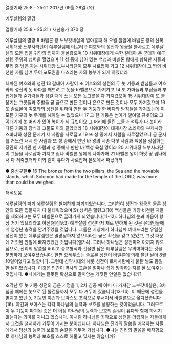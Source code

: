 열왕기하 25:8 - 25:21 
2017년 09월 28일 (목)

예루살렘의 멸망



열왕기하 25:8 - 25:21 / 새찬송가 370 장


예루살렘의 멸망
8 바벨론 왕 느부갓네살의 열아홉째 해 오월 칠일에 바벨론 왕의 신복 시위대장 느부사라단이 예루살렘에 이르러 9 여호와의 성전과 왕궁을 불사르고 예루살렘의 모든 집을 귀인의 집까지 불살랐으며 10 시위대장에게 속한 갈대아 온 군대가 예루살렘 주위의 성벽을 헐었으며 11 성 중에 남아 있는 백성과 바벨론 왕에게 항복한 자들과 무리 중 남은 자는 시위대장 느부사라단이 모두 사로잡아 가고 12 시위대장이 그 땅의 비천한 자를 남겨 두어 포도원을 다스리는 자와 농부가 되게 하였더라

훼파된 여호와의 성전
13 갈대아 사람이 또 여호와의 성전의 두 놋 기둥과 받침들과 여호와의 성전의 놋 바다를 깨뜨려 그 놋을 바벨론으로 가져가고 14 또 가마들과 부삽들과 부집게들과 숟가락들과 섬길 때에 쓰는 모든 놋그릇을 다 가져갔으며 15 시위대장이 또 불 옮기는 그릇들과 주발들 곧 금으로 만든 것이나 은으로 만든 것이나 모두 가져갔으며 16 또 솔로몬이 여호와의 성전을 위하여 만든 두 기둥과 한 바다와 받침들을 가져갔는데 이 모든 기구의 놋 무게를 헤아릴 수 없었으니 17 그 한 기둥은 높이가 열여덟 규빗이요 그 꼭대기에 놋 머리가 있어 높이가 세 규빗이요 그 머리에 둘린 그물과 석류가 다 놋이라 다른 기둥의 장식과 그물도 이와 같았더라 18 시위대장이 대제사장 스라야와 부제사장 스바냐와 성전 문지기 세 사람을 사로잡고 19 또 성 중에서 사람을 사로잡았으니 곧 군사를 거느린 내시 한 사람과 또 성 중에서 만난 바 왕의 시종 다섯 사람과 백성을 징집하는 장관의 서기관 한 사람과 성 중에서 만난 바 백성 육십 명이라 20 시위대장 느부사라단이 그들을 사로잡아 가지고 립나 바벨론 왕에게 나아가매 21 바벨론 왕이 하맛 땅 립나에서 다 쳐죽였더라 이와 같이 유다가 사로잡혀 본토에서 떠났더라

● 중심구절● 16 The bronze from the two pillars, the Sea and the movable stands, which Solomon had made for the temple of the LORD, was more than could be weighed.

해석도움





예루살렘의 파괴
예루살렘은 철저하게 파괴되었습니다. 그리하여 성전과 왕궁은 물론 성안의 모든 집들까지 다 불태워졌으며(9) 성벽은 헐렸고(10) 백성들은 가장 비천한 자들을 제외하고는 모두 바벨론으로 끌려가게 되었습니다(11-12). 하나님의 눈과 마음이 항상 거기 있으리라고 하신(왕상9:3) 예루살렘 성전마저 재로 변하게 된 것은 유대인들에게 엄청난 충격을 안겨주었을 것입니다. 그들은 지상에서 하나님께 예배드리는 유일한 성전이 있는 예루살렘만은 멸망당하지 않으리라는 굳은 확신을 갖고 있었고, 그것 때문에 거짓된 안일에 빠져있었던 것입니다(렘7:4). 그러나 하나님은 성전마저 아끼지 않으심으로, 진리의 말씀을 버리고 종교형식과 건물만 남은 예루살렘은 무의미하다는 것을 분명하게 보여주셨습니다. 한편 요세푸스는 솔로몬 성전이 바벨론에 의해 불탄 날이 8월 10일이었다고 말합니다. 그런데 신약시대의 헤롯 성전이 로마사람에게 불탄 날도 동일한 날이었습니다. 이것은 인간이 역사의 교훈을 얼마나 쉽게 망각하는지를 잘 보여주는 것입니다.
●나에게는 잘못된 확신으로 말미암는 거짓된 안일은 없습니까?

조각난 두 놋 기둥
성전의 금은 기명을 1, 2차 침공 때 이미 다 가져간 느부갓네살은, 3차 침공 때에는 놋으로 된 물건들까지 모두 다 거두어 갔습니다(13-14). 이 때문에 성전을 받치고 있던 놋 기둥인 야긴과 보아스도 조각으로 부서져서 바벨론으로 옮겨졌습니다(16). 야긴과 보아스는 각각 하나님의 능력과 보호를 상징하는 것이었습니다. 그러므로 이 두 기둥이 파괴된 것은 더 이상 하나님의 능력과 보호의 손길이 유다와 함께 하시지 않는다는 의미를 지니고 있습니다. 이처럼 하나님은 죄악으로 성전을 더럽히는 자들에게서 그것을 철저하게 거두어 가시는 분이십니다. 하나님은 진리의 말씀을 배척하는 자들에게서 당신의 능력과 보호의 손길을 거두어 가십니다.
●나는 진리의 말씀을 배척함으로 하나님의 능력과 보호를 스스로 허물고 있지는 않습니까?